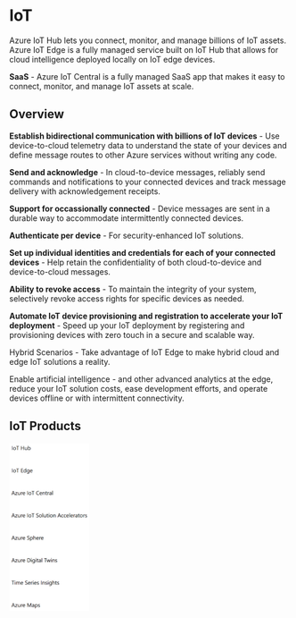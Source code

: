 # **IoT**

Azure IoT Hub lets you connect, monitor, and manage billions of IoT assets. Azure IoT Edge is a fully managed service built on IoT Hub that allows for cloud intelligence deployed locally on IoT edge devices.

**SaaS** - Azure IoT Central is a fully managed SaaS app that makes it easy to connect, monitor, and manage IoT assets at scale.

## **Overview**

**Establish bidirectional communication with billions of IoT devices** - Use device-to-cloud telemetry data to understand the state of your devices and define message routes to other Azure services without writing any code.

**Send and acknowledge** - In cloud-to-device messages, reliably send commands and notifications to your connected devices and track message delivery with acknowledgement receipts.

**Support for occassionally connected** - Device messages are sent in a durable way to accommodate intermittently connected devices.

**Authenticate per device** - For security-enhanced IoT solutions.

**Set up individual identities and credentials for each of your connected devices** - Help retain the confidentiality of both cloud-to-device and device-to-cloud messages.

**Ability to revoke access** - To maintain the integrity of your system, selectively revoke access rights for specific devices as needed.

**Automate IoT device provisioning and registration to accelerate your IoT deployment** - Speed up your IoT deployment by registering and provisioning devices with zero touch in a secure and scalable way.

Hybrid Scenarios - Take advantage of IoT Edge to make hybrid cloud and edge IoT solutions a reality. 

Enable artificial intelligence - and other advanced analytics at the edge, reduce your IoT solution costs, ease development efforts, and operate devices offline or with intermittent connectivity.

## IoT Products

![image](./images/iot-products.png)
